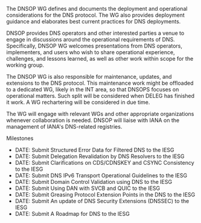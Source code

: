 The DNSOP WG defines and documents the deployment and operational considerations for the DNS protocol. The WG also provides deployment guidance and elaborates best current practices for DNS deployments.

DNSOP provides DNS operators and other interested parties a venue to engage in discussions around the operational requirements of DNS. Specifically, DNSOP WG welcomes presentations from DNS operators, implementers, and users who wish to share operational experience, challenges, and lessons learned, as well as other work within scope for the working group.

The DNSOP WG is also responsible for maintenance, updates, and extensions to the DNS protocol.
This maintenance work might be offloaded to a dedicated WG, likely in the INT area, so that DNSOPS focuses on operational matters. Such split will be considered when DELEG has finished it work. A WG rechartering will be considered in due time.

The WG will engage with relevant WGs and other appropriate organizations whenever collaboration is needed. DNSOP will liaise with IANA on the management of IANA's DNS-related registries.

Milestones 

* DATE: Submit Structured Error Data for Filtered DNS to the IESG
* DATE: Submit Delegation Revalidation by DNS Resolvers to the IESG
* DATE: Submit Clarifications on CDS/CDNSKEY and CSYNC Consistency to the IESG
* DATE: Submit DNS IPv6 Transport Operational Guidelines to the IESG
* DATE: Submit Domain Control Validation using DNS to the IESG
* DATE: Submit Using DAN with SVCB and QUIC to the IESG
* DATE: Submit Greasing Protocol Extension Points in the DNS to the IESG
* DATE: Submit An update of DNS Security Extensions (DNSSEC) to the IESG
* DATE: Submit A Roadmap for DNS to the IESG 

